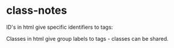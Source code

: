 # class-notes

ID's in html give specific identifiers to tags:
  <tag id="..."></tag>

Classes in html
  give group labels to tags - classes can be shared.
    <tag class="">
